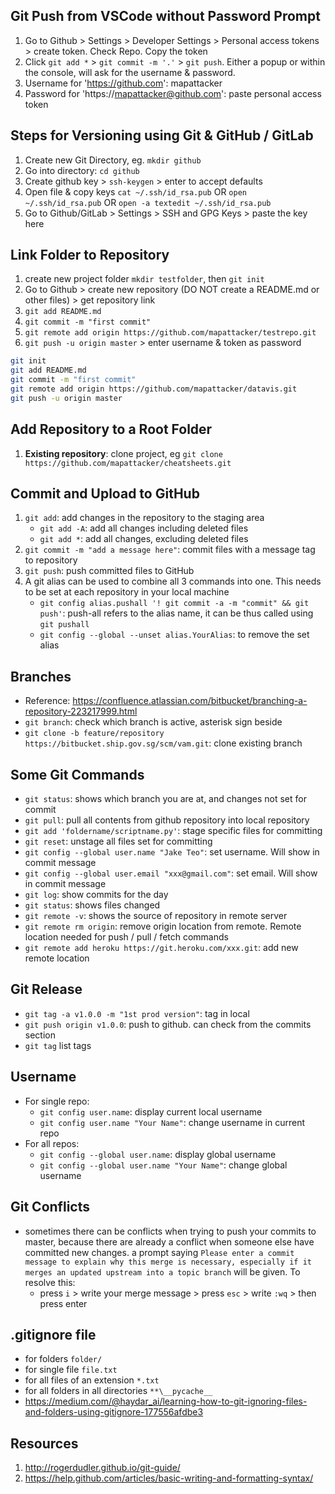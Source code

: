 ## Git Push from VSCode without Password Prompt
1) Go to Github > Settings > Developer Settings > Personal access tokens > create token. Check Repo. Copy the token
2) Click `git add *` > `git commit -m '.'` > `git push`. Either a popup or within the console, will ask for the username & password.
3) Username for 'https://github.com': mapattacker
4) Password for 'https://mapattacker@github.com': paste personal access token

## Steps for Versioning using Git & GitHub / GitLab

1) Create new Git Directory, eg. `mkdir github`
2) Go into directory: `cd github`
3) Create github key > `ssh-keygen` > enter to accept defaults
4) Open file & copy keys `cat ~/.ssh/id_rsa.pub` OR `open ~/.ssh/id_rsa.pub` OR `open -a textedit ~/.ssh/id_rsa.pub`
5) Go to Github/GitLab > Settings > SSH and GPG Keys > paste the key here

## Link Folder to Repository
1) create new project folder `mkdir testfolder`, then `git init`
2) Go to Github > create new repository (DO NOT create a README.md or other files) > get repository link
3) `git add README.md`
4) `git commit -m "first commit"`
5) `git remote add origin https://github.com/mapattacker/testrepo.git`
6) `git push -u origin master` > enter username & token as password

```bash
git init
git add README.md
git commit -m "first commit"
git remote add origin https://github.com/mapattacker/datavis.git
git push -u origin master
```

## Add Repository to a Root Folder
1) __Existing repository__: clone project, eg `git clone https://github.com/mapattacker/cheatsheets.git`

## Commit and Upload to GitHub
1) `git add`: add changes in the repository to the staging area
   * `git add -A`: add all changes including deleted files
   * `git add *`: add all changes, excluding deleted files
2) `git commit -m "add a message here"`: commit files with a message tag to repository
3) `git push`: push committed files to GitHub
4) A git alias can be used to combine all 3 commands into one. This needs to be set at each repository in your local machine
    * ``git config alias.pushall '! git commit -a -m "commit" && git push'``: push-all refers to the alias name, it can be thus called using ``git pushall``
    * ``git config --global --unset alias.YourAlias``: to remove the set alias

## Branches
 * Reference: https://confluence.atlassian.com/bitbucket/branching-a-repository-223217999.html
 * `git branch`: check which branch is active, asterisk sign beside
 * `git clone -b feature/repository https://bitbucket.ship.gov.sg/scm/vam.git`: clone existing branch

## Some Git Commands
   * `git status`: shows which branch you are at, and changes not set for commit
   * `git pull`: pull all contents from github repository into local repository
   * `git add 'foldername/scriptname.py'`: stage specific files for committing
   * `git reset`: unstage all files set for committing
   * `git config --global user.name "Jake Teo"`: set username. Will show in commit message
   * `git config --global user.email "xxx@gmail.com"`: set email. Will show in commit message
   * `git log`: show commits for the day
   * `git status`: shows files changed
   * `git remote -v`: shows the source of repository in remote server
   * `git remote rm origin`: remove origin location from remote. Remote location needed for push / pull / fetch commands
   * `git remote add heroku https://git.heroku.com/xxx.git`: add new remote location

## Git Release
   * `git tag -a v1.0.0 -m "1st prod version"`: tag in local
   * `git push origin v1.0.0`: push to github. can check from the commits section
   * `git tag` list tags

## Username
   * For single repo:
      * `git config user.name`: display current local username
      * `git config user.name "Your Name"`: change username in current repo
   * For all repos:
      * `git config --global user.name`: display global username
      * `git config --global user.name "Your Name"`: change global username 

## Git Conflicts
   * sometimes there can be conflicts when trying to push your commits to master, because there are already a conflict when someone else have committed new changes. a prompt saying `Please enter a commit message to explain why this merge is necessary, especially if it merges an updated upstream into a topic branch` will be given. To resolve this:
     * press `i` > write your merge message > press `esc` > write `:wq` > then press enter

## .gitignore file
   * for folders `folder/`
   * for single file `file.txt`
   * for all files of an extension `*.txt`
   * for all folders in all directories `**\__pycache__`
   * https://medium.com/@haydar_ai/learning-how-to-git-ignoring-files-and-folders-using-gitignore-177556afdbe3

## Resources
1) http://rogerdudler.github.io/git-guide/
2) https://help.github.com/articles/basic-writing-and-formatting-syntax/
